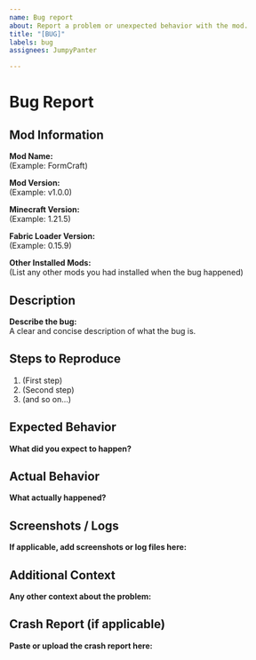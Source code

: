 ```yaml
---
name: Bug report
about: Report a problem or unexpected behavior with the mod.
title: "[BUG]"
labels: bug
assignees: JumpyPanter

---
```


# Bug Report

  ## Mod Information
  **Mod Name:**  
  (Example: FormCraft)

  **Mod Version:**  
  (Example: v1.0.0)

  **Minecraft Version:**  
  (Example: 1.21.5)

  **Fabric Loader Version:**  
  (Example: 0.15.9)

  **Other Installed Mods:**  
  (List any other mods you had installed when the bug happened)

  ## Description
  **Describe the bug:**  
  A clear and concise description of what the bug is.

  ## Steps to Reproduce
  1. (First step)
  2. (Second step)
  3. (and so on...)

  ## Expected Behavior
  **What did you expect to happen?**

  ## Actual Behavior
  **What actually happened?**

  ## Screenshots / Logs
  **If applicable, add screenshots or log files here:**

  ## Additional Context
  **Any other context about the problem:**

  ## Crash Report (if applicable)
  **Paste or upload the crash report here:**
